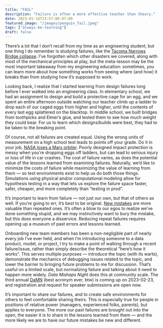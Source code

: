 ```yaml
---
title: "FAIL"
description: "Failure is often a more effective teacher than theory."
date: 2023-01-16T23:57:00-07:00
featured_image: "/images/penguin_fail.jpeg"
tags: ["always-be-learning"]
draft: false
---
```


There’s a lot that I don’t recall from my time as an engineering student, but one thing I do remember is studying failures, like the [Tacoma Narrows Bridge collapse](https://www.youtube.com/watch?v=YM_XVVkZN0s). I’ve forgotten which other disasters we covered, along with most of the mechanical principles at play, but the meta-lesson may be the most important takeaway from my engineering education: sometimes, you can learn more about how something works from seeing where (and how) it breaks than from studying how it’s supposed to work.

Looking back, I realize that I started learning from design failures long before I ever walked into an engineering class. In elementary school, we had an assignment to design and build a protective cage for an egg, and we spent an entire afternoon outside watching our teacher climb up a ladder to drop each of our caged eggs from higher and higher, until the contents of every last egg splattered on the blacktop. In middle school, we built bridges from toothpicks and Elmer’s glue, and tested them to see how much weight they could bear. For us to learn which designs/builds were best, they had to be taken to the breaking point.

Of course, not all failures are created equal. Using the wrong units of measurement on a high school test leads to points off your grade. Do it in your job, [NASA loses a Mars orbiter](https://solarsystem.nasa.gov/missions/mars-climate-orbiter/in-depth/). Poorly designed impact protection is messy when you’re dropping eggs off ladders, but can lead to serious injury or loss of life in car crashes. The cost of failure varies, as does the potential value of the lessons learned from examining failures. Naturally, we’d like to minimize the costs of failure while maximizing the value of learning from them — so test environments exist to help us do both those things. Simulations using physical and/or computational modeling allow for hypothesis testing in a way that lets us explore the failure space faster, safer, cheaper, and more completely than “testing in prod”.

It’s important to learn from failure — not just our own, but that of others as well. If you’re going to err, it’s best to be original. [New mistakes](https://youtu.be/c6rP-YP4c5I?t=150) are more valuable than repeated ones. It’s often a blow to our egos to realize we’ve done something stupid, and we may instinctively want to bury the mistake, but this does everyone a disservice. Reducing repeat failures requires opening up a museum of past errors and lessons learned.

Onboarding new team members has been a non-negligible part of nearly every job I’ve ever held, and when I’m introducing someone to a data product, model, or project, I try to make a point of walking through a recent failure/issue, rather than simply describe the theoretical “here’s how it works”. This serves multiple purposes — introduce the topic (with its warts), demonstrate the mechanics of debugging issues related to the topic, and lower the barrier to bringing future problems to me for discussion. That’s useful on a limited scale, but normalizing failure and talking about it need to happen more widely. *Data Mishaps Night* does this at community scale. The third annual [DaMN](https://datamishapsnight.com/) (best acronym ever, btw) is coming up on 2023-02-23, and registration and request for speaker submissions are open now.

It’s important to share our failures, and to create safe environments for others to feel comfortable sharing theirs. This is especially true for people in positions of relative power (managers, experienced folks, parents), but applies to everyone. The more our past failures are brought out into the open, the easier it is to share in the lessons learned from them — and the more likely we are to have our future mistakes be new and different.
